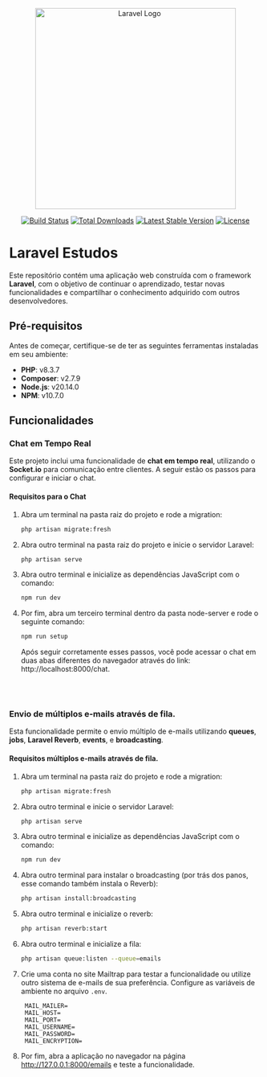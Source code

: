 <p align="center"><a href="https://laravel.com" target="_blank"><img src="https://raw.githubusercontent.com/laravel/art/master/logo-lockup/5%20SVG/2%20CMYK/1%20Full%20Color/laravel-logolockup-cmyk-red.svg" width="400" alt="Laravel Logo"></a></p>

<p align="center">
<a href="https://github.com/laravel/framework/actions"><img src="https://github.com/laravel/framework/workflows/tests/badge.svg" alt="Build Status"></a>
<a href="https://packagist.org/packages/laravel/framework"><img src="https://img.shields.io/packagist/dt/laravel/framework" alt="Total Downloads"></a>
<a href="https://packagist.org/packages/laravel/framework"><img src="https://img.shields.io/packagist/v/laravel/framework" alt="Latest Stable Version"></a>
<a href="https://packagist.org/packages/laravel/framework"><img src="https://img.shields.io/packagist/l/laravel/framework" alt="License"></a>
</p>

# Laravel Estudos

Este repositório contém uma aplicação web construída com o framework **Laravel**, com o objetivo de continuar o aprendizado, testar novas funcionalidades e compartilhar o conhecimento adquirido com outros desenvolvedores.

## Pré-requisitos

Antes de começar, certifique-se de ter as seguintes ferramentas instaladas em seu ambiente:

- **PHP**: v8.3.7
- **Composer**: v2.7.9
- **Node.js**: v20.14.0
- **NPM**: v10.7.0

## Funcionalidades

### Chat em Tempo Real

Este projeto inclui uma funcionalidade de **chat em tempo real**, utilizando o **Socket.io** para comunicação entre clientes. A seguir estão os passos para configurar e iniciar o chat.

#### Requisitos para o Chat

1. Abra um terminal na pasta raiz do projeto e rode a migration:
   ```bash
   php artisan migrate:fresh
   ```
2. Abra outro terminal na pasta raiz do projeto e inicie o servidor Laravel:
   ```bash
   php artisan serve
   ```
3. Abra outro terminal e inicialize as dependências JavaScript com o comando:
   ```bash
   npm run dev
   ```
4. Por fim, abra um terceiro terminal dentro da pasta node-server e rode o seguinte comando:
   ```bash
   npm run setup
   ```
   Após seguir corretamente esses passos, você pode acessar o chat em duas abas diferentes do navegador através do link: http://localhost:8000/chat.


<br></br>
### Envio de múltiplos e-mails através de fila.

Esta funcionalidade permite o envio múltiplo de e-mails utilizando **queues**, **jobs**, **Laravel Reverb**, **events**, e **broadcasting**.

#### Requisitos múltiplos e-mails através de fila.

1. Abra um terminal na pasta raiz do projeto e rode a migration:
   ```bash
   php artisan migrate:fresh
   ```
2. Abra outro terminal e inicie o servidor Laravel:
   ```bash
   php artisan serve
   ```
3. Abra outro terminal e inicialize as dependências JavaScript com o comando:
   ```bash
   npm run dev
   ```
4. Abra outro terminal para instalar o broadcasting (por trás dos panos, esse comando também instala o Reverb):
   ```bash
   php artisan install:broadcasting
   ```
5. Abra outro terminal e inicialize o reverb:
   ```bash
   php artisan reverb:start
   ```
6. Abra outro terminal e inicialize a fila:
   ```bash
   php artisan queue:listen --queue=emails
   ```
7. Crie uma conta no site Mailtrap para testar a funcionalidade ou utilize outro sistema de e-mails de sua preferência. Configure as variáveis de ambiente no arquivo ```.env```.
   ```
    MAIL_MAILER=
    MAIL_HOST=
    MAIL_PORT=
    MAIL_USERNAME=
    MAIL_PASSWORD=
    MAIL_ENCRYPTION=
   ```
9. Por fim, abra a aplicação no navegador na página http://127.0.0.1:8000/emails e teste a funcionalidade.